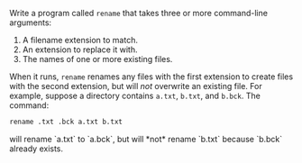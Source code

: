 Write a program called `rename` that takes three or more command-line arguments:

1.  A <g key="filename_extension">filename extension</g> to match.
2.  An extension to replace it with.
3.  The names of one or more existing files.

When it runs,
`rename` renames any files with the first extension to create files with the second extension,
but will *not* overwrite an existing file.
For example,
suppose a directory contains `a.txt`, `b.txt`, and `b.bck`.
The command:

```sh
rename .txt .bck a.txt b.txt
```

<p class="noindent">will rename `a.txt` to `a.bck`,
but will *not* rename `b.txt` because `b.bck` already exists.</p>